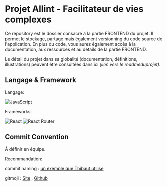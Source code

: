 # Projet Allint - Facilitateur de vies complexes

Ce repository est le dossier consacré à la partie FRONTEND du projet. Il permet le stockage, partage mais également versionning du code source de l'application. En plus du code, vous aurez également accès à la documentation, aux ressources et au détails de la partie FRONTEND.

Le détail du projet dans sa globalité (documentation, définitions, illustrations) peuvent être consultées dans ici *(lien vers le readmeduprojet)*.

## Langage & Framework

Langage:

![JavaScript](https://img.shields.io/badge/javascript-%23323330.svg?style=for-the-badge&logo=javascript&logoColor=%23F7DF1E)

Frameworks:

![React](https://img.shields.io/badge/react-%2320232a.svg?style=for-the-badge&logo=react&logoColor=%2361DAFB) ![React Router](https://img.shields.io/badge/React_Router-CA4245?style=for-the-badge&logo=react-router&logoColor=white)

## Commit Convention

À définir en équipe.

Recommandation:

commit naming : [un exemple que Thibaut utilise](https://buzut.net/cours/versioning-avec-git/bien-nommer-ses-commits)

gitmoji : [Site](https://gitmoji.dev/) , [Github](https://github.com/carloscuesta/gitmoji)
